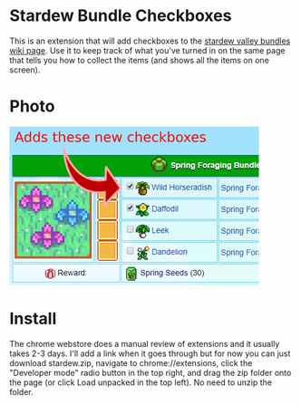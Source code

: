 # Stardew Bundle Checkboxes
This is an extension that will add checkboxes to the [stardew valley bundles wiki page](https://stardewvalleywiki.com/Bundles). Use it to keep track of what you've turned in on the same page that tells you how to collect the items (and shows all the items on one screen).

# Photo
![Image of the extension](promo.png)

# Install
The chrome webstore does a manual review of extensions and it usually takes 2-3 days. I'll add a link when it goes through but for now you can just download stardew.zip, navigate to chrome://extensions, click the "Developer mode" radio button in the top right, and drag the zip folder onto the page (or click Load unpacked in the top left). No need to unzip the folder.
